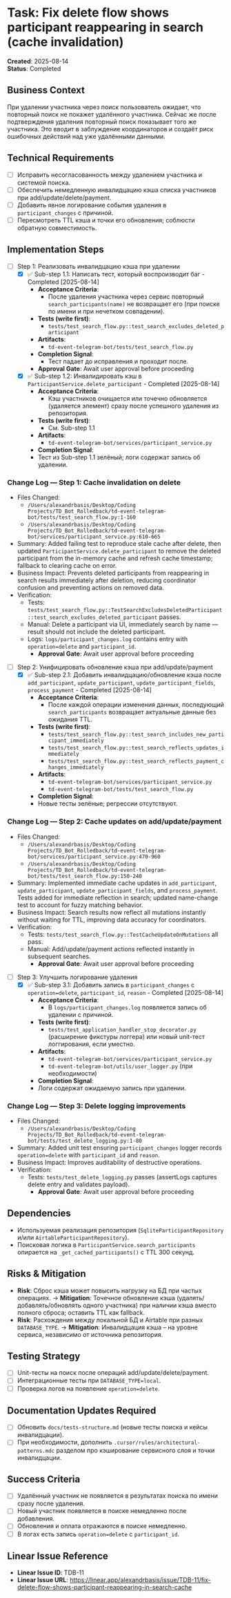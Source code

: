 # Task: Fix delete flow shows participant reappearing in search (cache invalidation)

**Created**: 2025-08-14  
**Status**: Completed  

## Business Context
При удалении участника через поиск пользователь ожидает, что повторный поиск не покажет удалённого участника. Сейчас же после подтверждения удаления повторный поиск показывает того же участника. Это вводит в заблуждение координаторов и создаёт риск ошибочных действий над уже удалёнными данными.

## Technical Requirements
- [ ] Исправить несогласованность между удалением участника и системой поиска.
- [ ] Обеспечить немедленную инвалидцацию кэша списка участников при add/update/delete/payment.
- [ ] Добавить явное логирование события удаления в `participant_changes` с причиной.
- [ ] Пересмотреть TTL кэша и точки его обновления; соблюсти обратную совместимость.

## Implementation Steps
- [ ] Step 1: Реализовать инвалидцацию кэша при удалении
  - [x] ✅ Sub-step 1.1: Написать тест, который воспроизводит баг - Completed [2025-08-14]
    - **Acceptance Criteria**:
      - После удаления участника через сервис повторный `search_participants(name)` не возвращает его (при поиске по имени и при нечетком совпадении).
    - **Tests (write first)**:
      - `tests/test_search_flow.py::test_search_excludes_deleted_participant`
    - **Artifacts**:
      - `td-event-telegram-bot/tests/test_search_flow.py`
    - **Completion Signal**:
      - Тест падает до исправления и проходит после.
    - **Approval Gate**: Await user approval before proceeding
  - [x] ✅ Sub-step 1.2: Инвалидировать кэш в `ParticipantService.delete_participant` - Completed [2025-08-14]
    - **Acceptance Criteria**:
      - Кэш участников очищается или точечно обновляется (удаляется элемент) сразу после успешного удаления из репозитория.
    - **Tests (write first)**:
      - См. Sub-step 1.1
    - **Artifacts**:
      - `td-event-telegram-bot/services/participant_service.py`
     - **Completion Signal**:
      - Тест из Sub-step 1.1 зелёный; логи содержат запись об удалении.

### Change Log — Step 1: Cache invalidation on delete
- Files Changed:
  - `/Users/alexandrbasis/Desktop/Coding Projects/TD_Bot_Rolledback/td-event-telegram-bot/tests/test_search_flow.py:1-160`
  - `/Users/alexandrbasis/Desktop/Coding Projects/TD_Bot_Rolledback/td-event-telegram-bot/services/participant_service.py:610-665`
- Summary: Added failing test to reproduce stale cache after delete, then updated `ParticipantService.delete_participant` to remove the deleted participant from the in-memory cache and refresh cache timestamp; fallback to clearing cache on error.
- Business Impact: Prevents deleted participants from reappearing in search results immediately after deletion, reducing coordinator confusion and preventing actions on removed data.
- Verification:
  - Tests: `tests/test_search_flow.py::TestSearchExcludesDeletedParticipant::test_search_excludes_deleted_participant` passes.
  - Manual: Delete a participant via UI, immediately search by name — result should not include the deleted participant.
  - Logs: `logs/participant_changes.log` contains entry with `operation=delete` and `participant_id`.
    - **Approval Gate**: Await user approval before proceeding

- [ ] Step 2: Унифицировать обновление кэша при add/update/payment
  - [x] ✅ Sub-step 2.1: Добавить инвалидцацию/обновление кэша после `add_participant`, `update_participant`, `update_participant_fields`, `process_payment` - Completed [2025-08-14]
    - **Acceptance Criteria**:
      - После каждой операции изменения данных, последующий `search_participants` возвращает актуальные данные без ожидания TTL.
    - **Tests (write first)**:
      - `tests/test_search_flow.py::test_search_includes_new_participant_immediately`
      - `tests/test_search_flow.py::test_search_reflects_updates_immediately`
      - `tests/test_search_flow.py::test_search_reflects_payment_changes_immediately`
    - **Artifacts**:
      - `td-event-telegram-bot/services/participant_service.py`
      - `td-event-telegram-bot/tests/test_search_flow.py`
     - **Completion Signal**:
      - Новые тесты зелёные; регрессии отсутствуют.

### Change Log — Step 2: Cache updates on add/update/payment
- Files Changed:
  - `/Users/alexandrbasis/Desktop/Coding Projects/TD_Bot_Rolledback/td-event-telegram-bot/services/participant_service.py:470-960`
  - `/Users/alexandrbasis/Desktop/Coding Projects/TD_Bot_Rolledback/td-event-telegram-bot/tests/test_search_flow.py:150-240`
- Summary: Implemented immediate cache updates in `add_participant`, `update_participant`, `update_participant_fields`, and `process_payment`. Tests added for immediate reflection in search; updated name-change test to account for fuzzy matching behavior.
- Business Impact: Search results now reflect all mutations instantly without waiting for TTL, improving data accuracy for coordinators.
- Verification:
  - Tests: `tests/test_search_flow.py::TestCacheUpdateOnMutations` all pass.
  - Manual: Add/update/payment actions reflected instantly in subsequent searches.
    - **Approval Gate**: Await user approval before proceeding

- [ ] Step 3: Улучшить логирование удаления
  - [x] ✅ Sub-step 3.1: Добавить запись в `participant_changes` с `operation=delete`, `participant_id`, `reason` - Completed [2025-08-14]
    - **Acceptance Criteria**:
      - В `logs/participant_changes.log` появляется запись об удалении с причиной.
    - **Tests (write first)**:
      - `tests/test_application_handler_stop_decorator.py` (расширение фикстуры логгера) или новый unit-тест логгирования, если уместно.
    - **Artifacts**:
      - `td-event-telegram-bot/services/participant_service.py`
      - `td-event-telegram-bot/utils/user_logger.py` (при необходимости)
     - **Completion Signal**:
      - Логи содержат ожидаемую запись при удалении.

### Change Log — Step 3: Delete logging improvements
- Files Changed:
  - `/Users/alexandrbasis/Desktop/Coding Projects/TD_Bot_Rolledback/td-event-telegram-bot/tests/test_delete_logging.py:1-80`
- Summary: Added unit test ensuring `participant_changes` logger records `operation=delete` with `participant_id` and `reason`.
- Business Impact: Improves auditability of destructive operations.
- Verification:
  - Tests: `tests/test_delete_logging.py` passes (assertLogs captures delete entry and validates payload).
    - **Approval Gate**: Await user approval before proceeding

## Dependencies
- Используемая реализация репозитория (`SqliteParticipantRepository` и/или `AirtableParticipantRepository`).
- Поисковая логика в `ParticipantService.search_participants` опирается на `_get_cached_participants()` с TTL 300 секунд.

## Risks & Mitigation
- **Risk**: Сброс кэша может повысить нагрузку на БД при частых операциях. → **Mitigation**: Точечное обновление кэша (удалять/добавлять/обновлять одного участника) при наличии кэша вместо полного сброса; оставить TTL как fallback.
- **Risk**: Расхождения между локальной БД и Airtable при разных `DATABASE_TYPE`. → **Mitigation**: Инвалидцация кэша – на уровне сервиса, независимо от источника репозитория.

## Testing Strategy
- [ ] Unit-тесты на поиск после операций add/update/delete/payment.
- [ ] Интеграционные тесты при `DATABASE_TYPE=local`.
- [ ] Проверка логов на появление `operation=delete`.

## Documentation Updates Required
- [ ] Обновить `docs/tests-structure.md` (новые тесты поиска и кейсы инвалидцации).
- [ ] При необходимости, дополнить `.cursor/rules/architectural-patterns.mdc` разделом про кэширование сервисного слоя и точки инвалидцации.

## Success Criteria
- [ ] Удалённый участник не появляется в результатах поиска по имени сразу после удаления.
- [ ] Новый участник появляется в поиске немедленно после добавления.
- [ ] Обновления и оплата отражаются в поиске немедленно.
- [ ] В логах есть запись `operation=delete` с `participant_id`.

## Linear Issue Reference
- **Linear Issue ID**: TDB-11
- **Linear Issue URL**: https://linear.app/alexandrbasis/issue/TDB-11/fix-delete-flow-shows-participant-reappearing-in-search-cache
